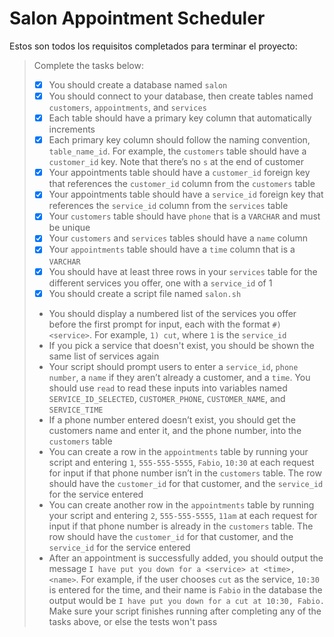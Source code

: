 # Salon Appointment Scheduler

Estos son todos los requisitos completados para terminar el proyecto:

> Complete the tasks below:
> - [x] You should create a database named `salon`
> - [x] You should connect to your database, then create tables named `customers`, `appointments`, and `services`
> - [x] Each table should have a primary key column that automatically increments
> - [x] Each primary key column should follow the naming convention, `table_name_id`. For example, the `customers` table should have a `customer_id` key. Note that there’s no `s` at the end of customer
> - [x] Your appointments table should have a `customer_id` foreign key that references the `customer_id` column from the `customers` table
> - [x] Your appointments table should have a `service_id` foreign key that references the `service_id` column from the `services` table
> - [x] Your `customers` table should have `phone` that is a `VARCHAR` and must be unique
> - [x] Your `customers` and `services` tables should have a `name` column
> - [x] Your `appointments` table should have a `time` column that is a `VARCHAR`
> - [x] You should have at least three rows in your `services` table for the different services you offer, one with a `service_id` of 1
> - [x] You should create a script file named `salon.sh`
> - You should display a numbered list of the services you offer before the first prompt for input, each with the format `#) <service>`. For example, `1) cut`, where `1` is the `service_id`
> - If you pick a service that doesn't exist, you should be shown the same list of services again
> - Your script should prompt users to enter a `service_id`, `phone number`, a `name` if they aren’t already a customer, and a `time`. You should use `read` to read these inputs into variables named `SERVICE_ID_SELECTED`, `CUSTOMER_PHONE`, `CUSTOMER_NAME`, and `SERVICE_TIME`
> - If a phone number entered doesn’t exist, you should get the customers name and enter it, and the phone number, into the `customers` table
> - You can create a row in the `appointments` table by running your script and entering `1`, `555-555-5555`, `Fabio`, `10:30` at each request for input if that phone number isn’t in the `customers` table. The row should have the `customer_id` for that customer, and the `service_id` for the service entered
> - You can create another row in the `appointments` table by running your script and entering `2`, `555-555-5555`, `11am` at each request for input if that phone number is already in the `customers` table. The row should have the `customer_id` for that customer, and the `service_id` for the service entered
> - After an appointment is successfully added, you should output the message `I have put you down for a <service> at <time>, <name>`. For example, if the user chooses `cut` as the service, `10:30` is entered for the time, and their name is `Fabio` in the database the output would be `I have put you down for a cut at 10:30, Fabio.` Make sure your script finishes running after completing any of the tasks above, or else the tests won't pass